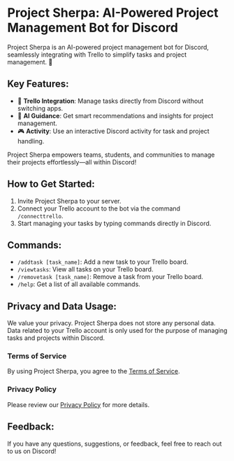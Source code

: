 # Project Sherpa: AI-Powered Project Management Bot for Discord

Project Sherpa is an AI-powered project management bot for Discord, seamlessly integrating with Trello to simplify tasks and project management. 🚀

## Key Features:
- 📌 **Trello Integration**: Manage tasks directly from Discord without switching apps.
- 🤖 **AI Guidance**: Get smart recommendations and insights for project management.
- 🎮 **Activity**: Use an interactive Discord activity for task and project handling.

Project Sherpa empowers teams, students, and communities to manage their projects effortlessly—all within Discord!

## How to Get Started:
1. Invite Project Sherpa to your server.
2. Connect your Trello account to the bot via the command `/connecttrello`.
3. Start managing your tasks by typing commands directly in Discord.

## Commands:
- `/addtask [task_name]`: Add a new task to your Trello board.
- `/viewtasks`: View all tasks on your Trello board.
- `/removetask [task_name]`: Remove a task from your Trello board.
- `/help`: Get a list of all available commands.

## Privacy and Data Usage:
We value your privacy. Project Sherpa does not store any personal data. Data related to your Trello account is only used for the purpose of managing tasks and projects within Discord.

### Terms of Service
By using Project Sherpa, you agree to the [Terms of Service](https://ptb.discord.com/discovery/applications/1312405298446864427).

### Privacy Policy
Please review our [Privacy Policy](https://ptb.discord.com/discovery/applications/1312405298446864427) for more details.

## Feedback:
If you have any questions, suggestions, or feedback, feel free to reach out to us on Discord!

